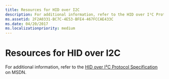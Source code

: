```yaml
---
title: Resources for HID over I2C
description: For additional information, refer to the HID over I²C Protocol Specification on MSDN.
ms.assetid: 2F2A0331-BC7C-4E53-BFE4-467FCCAE433C
ms.date: 04/20/2017
ms.localizationpriority: medium
---
```


# Resources for HID over I2C


For additional information, refer to the [HID over I²C Protocol Specification](https://msdn.microsoft.com/library/windows/hardware/dn642101) on MSDN.

 

 




